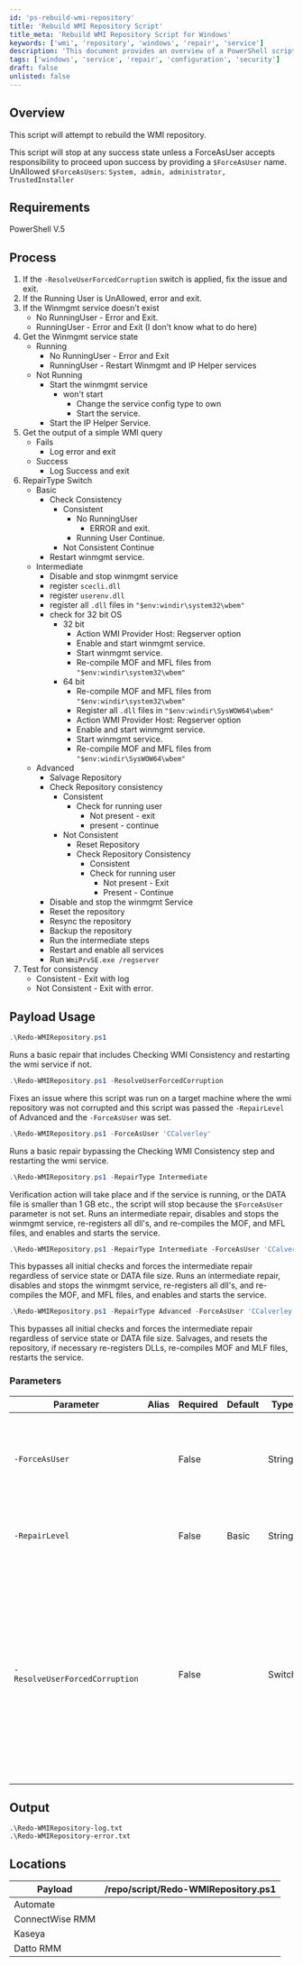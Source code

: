 ```yaml
---
id: 'ps-rebuild-wmi-repository'
title: 'Rebuild WMI Repository Script'
title_meta: 'Rebuild WMI Repository Script for Windows'
keywords: ['wmi', 'repository', 'windows', 'repair', 'service']
description: 'This document provides an overview of a PowerShell script designed to rebuild the WMI repository, including its requirements, process, usage, and parameters. The script ensures proper handling of user permissions and service states while attempting repairs on the WMI service.'
tags: ['windows', 'service', 'repair', 'configuration', 'security']
draft: false
unlisted: false
---
```

## Overview

This script will attempt to rebuild the WMI repository.

This script will stop at any success state unless a ForceAsUser accepts responsibility to proceed upon success by providing a `$ForceAsUser` name.  
UnAllowed `$ForceAsUsers`: `System, admin, administrator, TrustedInstaller`

## Requirements

PowerShell V.5

## Process

1. If the `-ResolveUserForcedCorruption` switch is applied, fix the issue and exit.
2. If the Running User is UnAllowed, error and exit.
3. If the Winmgmt service doesn't exist
   - No RunningUser - Error and Exit.
   - RunningUser - Error and Exit (I don't know what to do here)
4. Get the Winmgmt service state
   - Running
     - No RunningUser - Error and Exit
     - RunningUser - Restart Winmgmt and IP Helper services
   - Not Running
     - Start the winmgmt service
       - won't start
         - Change the service config type to own
         - Start the service.
     - Start the IP Helper Service.
5. Get the output of a simple WMI query
   - Fails
     - Log error and exit
   - Success
     - Log Success and exit
6. RepairType Switch
   - Basic
     - Check Consistency
       - Consistent
         - No RunningUser
           - ERROR and exit.
         - Running User Continue.
       - Not Consistent Continue
     - Restart winmgmt service.
   - Intermediate
     - Disable and stop winmgmt service
     - register `scecli.dll`
     - register `userenv.dll`
     - register all `.dll` files in `"$env:windir\system32\wbem"`
     - check for 32 bit OS
       - 32 bit
         - Action WMI Provider Host: Regserver option
         - Enable and start winmgmt service.
         - Start winmgmt service.
         - Re-compile MOF and MFL files from `"$env:windir\system32\wbem"`
       - 64 bit
         - Re-compile MOF and MFL files from `"$env:windir\system32\wbem"`
         - Register all `.dll` files in `"$env:windir\SysWOW64\wbem"`
         - Action WMI Provider Host: Regserver option
         - Enable and start winmgmt service.
         - Start winmgmt service.
         - Re-compile MOF and MFL files from `"$env:windir\SysWOW64\wbem"`
   - Advanced
     - Salvage Repository
     - Check Repository consistency
       - Consistent
         - Check for running user
           - Not present - exit
           - present - continue
       - Not Consistent
         - Reset Repository
         - Check Repository Consistency
           - Consistent
           - Check for running user
             - Not present - Exit
             - Present - Continue
     - Disable and stop the winmgmt Service
     - Reset the repository
     - Resync the repository
     - Backup the repository
     - Run the intermediate steps
     - Restart and enable all services
     - Run `WmiPrvSE.exe /regserver`
7. Test for consistency
   - Consistent - Exit with log
   - Not Consistent - Exit with error.

## Payload Usage

```powershell
.\Redo-WMIRepository.ps1
```
Runs a basic repair that includes Checking WMI Consistency and restarting the wmi service if not.

```powershell
.\Redo-WMIRepository.ps1 -ResolveUserForcedCorruption
```
Fixes an issue where this script was run on a target machine where the wmi repository was not corrupted and this script was passed the `-RepairLevel` of Advanced and the `-ForceAsUser` was set.

```powershell
.\Redo-WMIRepository.ps1 -ForceAsUser 'CCalverley'
```
Runs a basic repair bypassing the Checking WMI Consistency step and restarting the wmi service.

```powershell
.\Redo-WMIRepository.ps1 -RepairType Intermediate
```
Verification action will take place and if the service is running, or the DATA file is smaller than 1 GB etc., the script will stop because the `$ForceAsUser` parameter is not set. Runs an intermediate repair, disables and stops the winmgmt service, re-registers all dll's, and re-compiles the MOF, and MFL files, and enables and starts the service.

```powershell
.\Redo-WMIRepository.ps1 -RepairType Intermediate -ForceAsUser 'CCalverley'
```
This bypasses all initial checks and forces the intermediate repair regardless of service state or DATA file size. Runs an intermediate repair, disables and stops the winmgmt service, re-registers all dll's, and re-compiles the MOF, and MFL files, and enables and starts the service.

```powershell
.\Redo-WMIRepository.ps1 -RepairType Advanced -ForceAsUser 'CCalverley'
```
This bypasses all initial checks and forces the intermediate repair regardless of service state or DATA file size. Salvages, and resets the repository, if necessary re-registers DLLs, re-compiles MOF and MLF files, restarts the service.

### Parameters

| Parameter                          | Alias | Required | Default | Type   | Description                                                                                     |
|------------------------------------|-------|----------|---------|--------|-------------------------------------------------------------------------------------------------|
| `-ForceAsUser`                     |       | False    |         | String | To bypass all safety stops in this script use the ForceAsUser parameter followed by your name |
| `-RepairLevel`                     |       | False    | Basic   | String | Validate Set of Basic, Intermediate, and Advanced.                                            |
| `-ResolveUserForcedCorruption`     |       | False    |         | Switch | ONLY TO BE USED IF THE WARNING IN THE NOTES SECTION OF THIS HELP DOCUMENT WAS DONE. Executes the steps to resolve the issue if you ran the Advanced level rebuild with the ForceAsUser parameter set. |

## Output

```
.\Redo-WMIRepository-log.txt
.\Redo-WMIRepository-error.txt
```

## Locations

| Payload                          | /repo/script/Redo-WMIRepository.ps1 |
|----------------------------------|--------------------------------------|
| Automate                         |                                      |
| ConnectWise RMM                  |                                      |
| Kaseya                           |                                      |
| Datto RMM                        |                                      |


